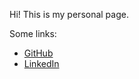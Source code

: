 Hi! This is my personal page.

Some links:
- [GitHub](https://github.com/Kraysent)
- [LinkedIn](https://www.linkedin.com/in/kraysent/)

